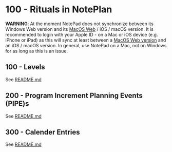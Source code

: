 # 100 - Rituals in NotePlan

**WARNING**: At the moment NotePad does not synchronize between its Windows Web version and its [MacOS Web](app.noteplan.co) / iOS / macOS version. It is recommended to login with your Apple ID - on a Mac or iOS device (e.g. iPhone or iPad) as this will sync at least between a [MacOS Web version](app.noteplan.co) and an iOS / macOS version. In general, use NotePad on a Mac, not on Windows for as long as this is an issue.

## 100 - Levels

See [README.md](./100/README.md)

## 200 - Program Increment Planning Events (PIPE)s

See [README.md](./200/README.md)

## 300 - Calender Entries

See [README.md](./300/README.md)
